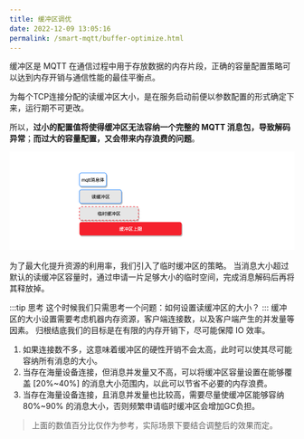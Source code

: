 ```yaml
---
title: 缓冲区调优
date: 2022-12-09 13:05:16
permalink: /smart-mqtt/buffer-optimize.html
---
```


缓冲区是 MQTT 在通信过程中用于存放数据的内存片段，正确的容量配置策略可以达到内存开销与通信性能的最佳平衡点。

为每个TCP连接分配的读缓冲区大小，是在服务启动前便以参数配置的形式确定下来，运行期不可更改。

所以，**过小的配置值将使得缓冲区无法容纳一个完整的 MQTT 消息包，导致解码异常**；**而过大的容量配置，又会带来内存浪费的问题**。

![](./img/buffer_optimize_1.png)

为了最大化提升资源的利用率，我们引入了临时缓冲区的策略。
当消息大小超过默认的读缓冲区容量时，通过申请一片足够大小的临时空间，完成消息解码后再将其释放掉。

:::tip 思考
这个时候我们只需思考一个问题：如何设置读缓冲区的大小？
:::
缓冲区的大小设置需要考虑机器内存资源，客户端连接数，以及客户端产生的并发量等因素。
归根结底我们的目标是在有限的内存开销下，尽可能保障 IO 效率。

1. 如果连接数不多，这意味着缓冲区的硬性开销不会太高，此时可以使其尽可能容纳所有消息的大小。
2. 当存在海量设备连接，但消息并发量又不高，可以将缓冲区容量设置在能够覆盖 [20%~40%] 的消息大小范围内，以此可以节省不必要的内存浪费。
3. 当存在海量设备连接，且消息并发量也比较高，需要尽量使缓冲区能够容纳 80%~90% 的消息大小，否则频繁申请临时缓冲区会增加GC负担。

> 上面的数值百分比仅作为参考，实际场景下要结合调整后的效果而定。